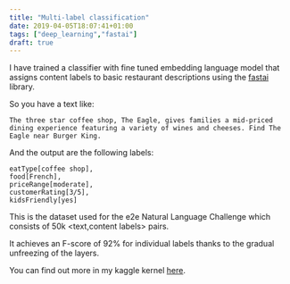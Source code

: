 ```yaml
---
title: "Multi-label classification"
date: 2019-04-05T18:07:41+01:00
tags: ["deep_learning","fastai"]
draft: true
---
```


I have trained a classifier with fine tuned embedding language model that assigns content labels to basic restaurant descriptions using the [fastai](https://www.fast.ai/) library. 
<!--more-->

So you have a text like:

```
The three star coffee shop, The Eagle, gives families a mid-priced dining experience featuring a variety of wines and cheeses. Find The Eagle near Burger King.
```

And the output are the following labels:

```
eatType[coffee shop],
food[French],
priceRange[moderate],
customerRating[3/5],
kidsFriendly[yes]
```

This is the dataset used for the e2e Natural Language Challenge which consists of 50k <text,content labels> pairs. 

It achieves an F-score of 92% for individual labels thanks to the gradual unfreezing of the layers.

You can find out more in my kaggle kernel [here](https://www.kaggle.com/nadjetba/text-to-meaning-with-multi-label-classification).

